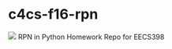# c4cs-f16-rpn 
![](https://travis-ci.org/AaronWang30/c4cs-f16-rpn.svg?branch=master)
RPN in Python
Homework Repo for EECS398

